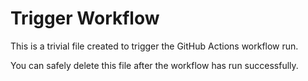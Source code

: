 # Trigger Workflow

This is a trivial file created to trigger the GitHub Actions workflow run.

You can safely delete this file after the workflow has run successfully.
